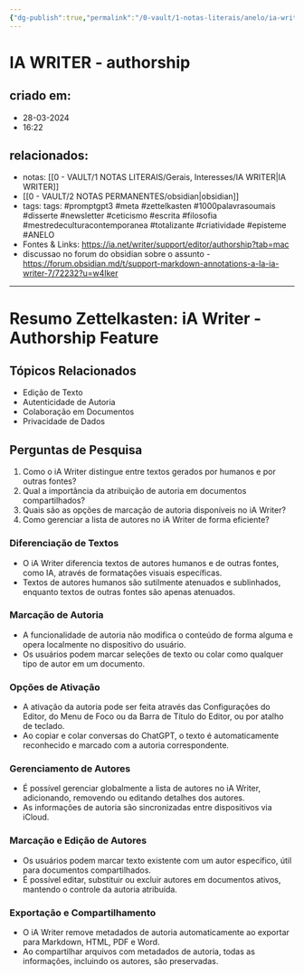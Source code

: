 ```yaml
---
{"dg-publish":true,"permalink":"/0-vault/1-notas-literais/anelo/ia-writer-authorship/","tags":["promptgpt3","meta","zettelkasten","1000palavrasoumais","disserte","newsletter","ceticismo","escrita","filosofia","mestredeculturacontemporanea","totalizante","criatividade","episteme","ANELO"],"dgHomeLink":true,"dgShowLocalGraph":true,"dgShowFileTree":true,"dgEnableSearch":true}
---
```


# IA WRITER - authorship

## criado em: 
- 28-03-2024
- 16:22
## relacionados:
- notas: [[0 - VAULT/1 NOTAS LITERAIS/Gerais, Interesses/IA WRITER\|IA WRITER]]
- [[0 - VAULT/2 NOTAS PERMANENTES/obsidian\|obsidian]]
- tags: tags: #promptgpt3 #meta #zettelkasten #1000palavrasoumais #disserte #newsletter #ceticismo #escrita #filosofia #mestredeculturacontemporanea #totalizante #criatividade #episteme #ANELO 
- Fontes & Links: https://ia.net/writer/support/editor/authorship?tab=mac
- discussao no forum do obsidian sobre o assunto - https://forum.obsidian.md/t/support-markdown-annotations-a-la-ia-writer-7/72232?u=w4lker
---


# Resumo Zettelkasten: iA Writer - Authorship Feature

## Tópicos Relacionados
- Edição de Texto
- Autenticidade de Autoria
- Colaboração em Documentos
- Privacidade de Dados

## Perguntas de Pesquisa
1. Como o iA Writer distingue entre textos gerados por humanos e por outras fontes?
2. Qual a importância da atribuição de autoria em documentos compartilhados?
3. Quais são as opções de marcação de autoria disponíveis no iA Writer?
4. Como gerenciar a lista de autores no iA Writer de forma eficiente?

### Diferenciação de Textos
- O iA Writer diferencia textos de autores humanos e de outras fontes, como IA, através de formatações visuais específicas.
- Textos de autores humanos são sutilmente atenuados e sublinhados, enquanto textos de outras fontes são apenas atenuados.

### Marcação de Autoria
- A funcionalidade de autoria não modifica o conteúdo de forma alguma e opera localmente no dispositivo do usuário.
- Os usuários podem marcar seleções de texto ou colar como qualquer tipo de autor em um documento.

### Opções de Ativação
- A ativação da autoria pode ser feita através das Configurações do Editor, do Menu de Foco ou da Barra de Título do Editor, ou por atalho de teclado.
- Ao copiar e colar conversas do ChatGPT, o texto é automaticamente reconhecido e marcado com a autoria correspondente.

### Gerenciamento de Autores
- É possível gerenciar globalmente a lista de autores no iA Writer, adicionando, removendo ou editando detalhes dos autores.
- As informações de autoria são sincronizadas entre dispositivos via iCloud.

### Marcação e Edição de Autores
- Os usuários podem marcar texto existente com um autor específico, útil para documentos compartilhados.
- É possível editar, substituir ou excluir autores em documentos ativos, mantendo o controle da autoria atribuída.

### Exportação e Compartilhamento
- O iA Writer remove metadados de autoria automaticamente ao exportar para Markdown, HTML, PDF e Word.
- Ao compartilhar arquivos com metadados de autoria, todas as informações, incluindo os autores, são preservadas.